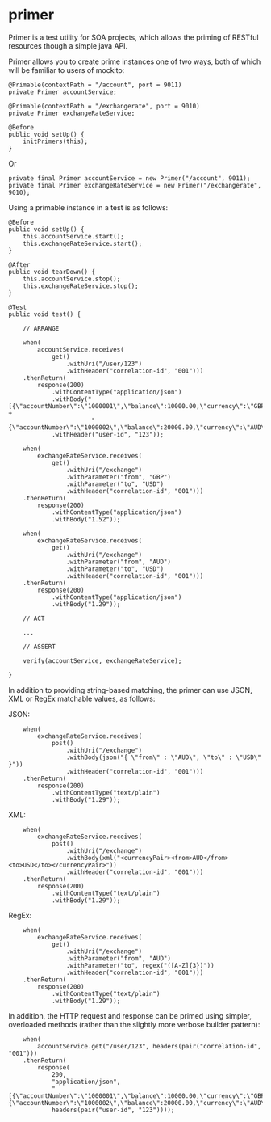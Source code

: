 
primer
======

Primer is a test utility for SOA projects, which allows the priming of RESTful resources though a simple java API.

Primer allows you to create prime instances one of two ways, both of which will be familiar to users of mockito:

    @Primable(contextPath = "/account", port = 9011)
    private Primer accountService;

    @Primable(contextPath = "/exchangerate", port = 9010)
    private Primer exchangeRateService;

    @Before
    public void setUp() {
        initPrimers(this);
    }

Or

    private final Primer accountService = new Primer("/account", 9011);
    private final Primer exchangeRateService = new Primer("/exchangerate", 9010);


Using a primable instance in a test is as follows:

    @Before
    public void setUp() {
        this.accountService.start();
        this.exchangeRateService.start();
    }

    @After
    public void tearDown() {
        this.accountService.stop();
        this.exchangeRateService.stop();
    }

    @Test
    public void test() {

        // ARRANGE

        when(
            accountService.receives(
                get()
                    .withUri("/user/123")
                    .withHeader("correlation-id", "001")))
        .thenReturn(
            response(200)
                .withContentType("application/json")
                .withBody("[{\"accountNumber\":\"1000001\",\"balance\":10000.00,\"currency\":\"GBP\"}," +
                           "{\"accountNumber\":\"1000002\",\"balance\":20000.00,\"currency\":\"AUD\"}]")
                .withHeader("user-id", "123"));

        when(
            exchangeRateService.receives(
                get()
                    .withUri("/exchange")
                    .withParameter("from", "GBP")
                    .withParameter("to", "USD")
                    .withHeader("correlation-id", "001")))
        .thenReturn(
            response(200)
                .withContentType("application/json")
                .withBody("1.52"));

        when(
            exchangeRateService.receives(
                get()
                    .withUri("/exchange")
                    .withParameter("from", "AUD")
                    .withParameter("to", "USD")
                    .withHeader("correlation-id", "001")))
        .thenReturn(
            response(200)
                .withContentType("application/json")
                .withBody("1.29"));

        // ACT

        ...

        // ASSERT

        verify(accountService, exchangeRateService);

    }

In addition to providing string-based matching, the primer can use JSON, XML or RegEx matchable values, as follows:

JSON:

        when(
            exchangeRateService.receives(
                post()
                    .withUri("/exchange")
                    .withBody(json("{ \"from\" : \"AUD\", \"to\" : \"USD\" }"))
                    .withHeader("correlation-id", "001")))
        .thenReturn(
            response(200)
                .withContentType("text/plain")
                .withBody("1.29"));

XML:

        when(
            exchangeRateService.receives(
                post()
                    .withUri("/exchange")
                    .withBody(xml("<currencyPair><from>AUD</from><to>USD</to></currencyPair>"))
                    .withHeader("correlation-id", "001")))
        .thenReturn(
            response(200)
                .withContentType("text/plain")
                .withBody("1.29"));

RegEx:

        when(
            exchangeRateService.receives(
                get()
                    .withUri("/exchange")
                    .withParameter("from", "AUD")
                    .withParameter("to", regex("([A-Z]{3})"))
                    .withHeader("correlation-id", "001")))
        .thenReturn(
            response(200)
                .withContentType("text/plain")
                .withBody("1.29"));


In addition, the HTTP request and response can be primed using simpler, overloaded methods (rather than the slightly more verbose builder pattern):

        when(
            accountService.get("/user/123", headers(pair("correlation-id", "001")))
        .thenReturn(
            response(
                200,
                "application/json",
                "[{\"accountNumber\":\"1000001\",\"balance\":10000.00,\"currency\":\"GBP\"},{\"accountNumber\":\"1000002\",\"balance\":20000.00,\"currency\":\"AUD\"}]",
                headers(pair("user-id", "123"))));
